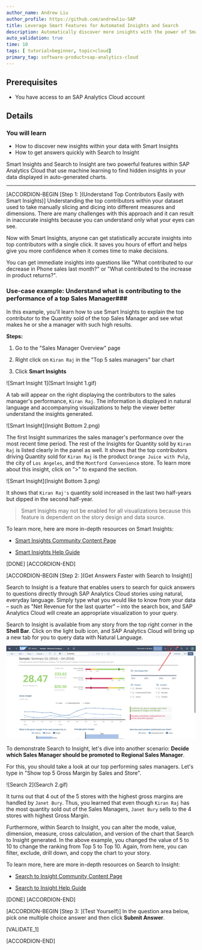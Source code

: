 ```yaml
---
author_name: Andrew Liu
author_profile: https://github.com/andrewliu-SAP
title: Leverage Smart Features for Automated Insights and Search
description: Automatically discover more insights with the power of Smart Features available in SAP Analytics Cloud
auto_validation: true
time: 10
tags: [ tutorial>beginner, topic>cloud]
primary_tag: software-product>sap-analytics-cloud
---
```


## Prerequisites
- You have access to an SAP Analytics Cloud account

## Details
### You will learn
  - How to discover new insights within your data with Smart Insights
  - How to get answers quickly with Search to Insight

Smart Insights and Search to Insight are two powerful features within SAP Analytics Cloud that use machine learning to find hidden insights in your data displayed in auto-generated charts.

---

[ACCORDION-BEGIN [Step 1: ](Understand Top Contributors Easily with Smart Insights)]
Understanding the top contributors within your dataset used to take manually slicing and dicing into different measures and dimensions. There are many challenges with this approach and it can result in inaccurate insights because you can understand only what your eyes can see.

Now with Smart Insights, anyone can get statistically accurate insights into top contributors with a single click. It saves you hours of effort and helps give you more confidence when it comes time to make decisions.

You can get immediate insights into questions like "What contributed to our decrease in Phone sales last month?" or "What contributed to the increase in product returns?".  



### Use-case example: Understand what is contributing to the performance of a top Sales Manager###

In this example, you'll learn how to use Smart Insights to explain the top contributor to the Quantity sold of the top Sales Manager and see what makes he or she a manager with such high results.

**Steps:**

1. Go to the "Sales Manager Overview" page

2. Right click on `Kiran Raj` in the "Top 5 sales managers" bar chart

3. Click **Smart Insights**

![Smart Insight 1](Smart Insight 1.gif)

A tab will appear on the right displaying the contributors to the sales manager's performance, `Kiran Raj`. The information is displayed in natural language and accompanying visualizations to help the viewer better understand the insights generated.

![Smart Insight](Insight Bottom 2.png)

The first Insight summarizes the sales manager's performance over the most recent time period. The rest of the Insights for Quantity sold by `Kiran Raj` is listed clearly in the panel as well. It shows  that the top contributors driving Quantity sold for `Kiran Raj` is the product `Orange Juice with Pulp`, the city of `Los Angeles`, and the `Montford Convenience` store. To learn more about this insight, click on ">" to expand the section.

![Smart Insight](Insight Bottom 3.png)

It shows that `Kiran Raj's` quantity sold increased in the last two half-years but dipped in the second half-year.

> Smart Insights may not be enabled for all visualizations because this feature is dependent on the story design and data source.

To learn more, here are more in-depth resources on Smart Insights:

- [Smart Insights Community Content Page](https://community.sap.com/topics/cloud-analytics/augmented-analytics#smart-insights-smart-discovery)

- [Smart Insights Help Guide](https://help.sap.com/viewer/00f68c2e08b941f081002fd3691d86a7/release/en-US/c9eb30cc1e5b4c439cb871bf9612d2ac.html)

[DONE]
[ACCORDION-END]

[ACCORDION-BEGIN [Step 2: ](Get Answers Faster with Search to Insight)]

Search to Insight is a feature that enables users to search for quick answers to questions directly through SAP Analytics Cloud stories using natural, everyday language. Simply type what you would like to know from your data – such as "Net Revenue for the last quarter" – into the search box, and SAP Analytics Cloud will create an appropriate visualization to your query.

Search to Insight is available from any story from the top right corner in the **Shell Bar**. Click on the light bulb icon, and SAP Analytics Cloud will bring up a new tab for you to query data with Natural Language.

![Search](Search.png)

To demonstrate Search to Insight, let's dive into another scenario: **Decide which Sales Manager should be promoted to Regional Sales Manager**.

For this, you should take a look at our top performing sales managers. Let's type in "Show top 5 Gross Margin by Sales and Store".

![Search 2](Search 2.gif)

It turns out that 4 out of the 5 stores with the highest gross margins are handled by `Janet Bury`. Thus, you learned that even though `Kiran Raj` has the most quantity sold out of the Sales Managers, `Janet Bury` sells to the 4 stores with highest Gross Margin.

Furthermore, within Search to Insight, you can alter the mode, value, dimension, measure, cross calculation, and version of the chart that Search to Insight generated. In the above example, you changed the value of 5 to 10 to change the ranking from Top 5 to Top 10. Again, from here, you can filter, exclude, drill down, and copy the chart to your story.

To learn more, here are more in-depth resources on Search to Insight:

- [Search to Insight Community Content Page](https://community.sap.com/topics/cloud-analytics/augmented-analytics#search-to-insight)

- [Search to Insight Help Guide](https://help.sap.com/viewer/00f68c2e08b941f081002fd3691d86a7/release/en-US/e1b4914ffbc8438eb1aefccf70362d39.html)

[DONE]
[ACCORDION-END]


[ACCORDION-BEGIN [Step 3: ](Test Yourself)]
In the question area below, pick one multiple choice answer and then click **Submit Answer**.

[VALIDATE_1]

[ACCORDION-END]
